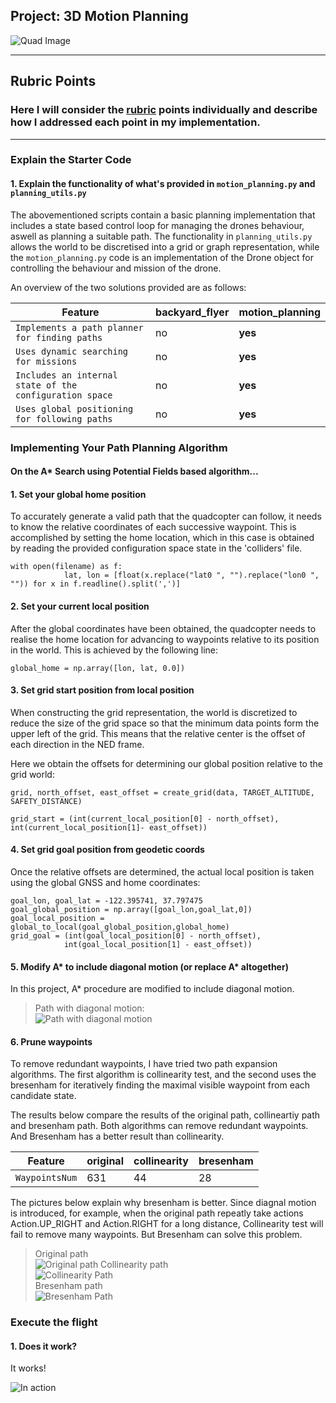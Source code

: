 ## Project: 3D Motion Planning
![Quad Image](/misc/enroute.png)

---

## Rubric Points
### Here I will consider the [rubric](https://review.udacity.com/#!/rubrics/1534/view) points individually and describe how I addressed each point in my implementation.

---

### Explain the Starter Code

#### 1. Explain the functionality of what's provided in `motion_planning.py` and `planning_utils.py`
The abovementioned scripts contain a basic planning implementation that includes a state based control loop for managing the drones behaviour, aswell as planning a suitable path.  The functionality in `planning_utils.py` allows the world to be discretised into a grid or graph representation, while the `motion_planning.py` code is an implementation of the Drone object for controlling the behaviour and mission of the drone.

An overview of the two solutions provided are as follows:

Feature | backyard_flyer | motion_planning
--- | --- | ---
`Implements a path planner for finding paths` | no | **yes**
`Uses dynamic searching for missions` | no | **yes**
`Includes an internal state of the configuration space` | no | **yes**
`Uses global positioning for following paths` | no | **yes**

### Implementing Your Path Planning Algorithm
#### On the A* Search using Potential Fields based algorithm...

#### 1. Set your global home position
To accurately generate a valid path that the quadcopter can follow, it needs to know the relative coordinates of each successive waypoint.  This is accomplished by setting the home location, which in this case is obtained by reading the provided configuration space state in the 'colliders' file.

``` 
with open(filename) as f:
            lat, lon = [float(x.replace("lat0 ", "").replace("lon0 ", "")) for x in f.readline().split(',')]
```

#### 2. Set your current local position
After the global coordinates have been obtained, the quadcopter needs to realise the home location for advancing to waypoints relative to its position in the world.  This is achieved by the following line:

```
global_home = np.array([lon, lat, 0.0])            

```

#### 3. Set grid start position from local position
When constructing the grid representation, the world is discretized to reduce the size of the grid space so that the minimum data points form the upper left of the grid.  This means that the relative center is the offset of each direction in the NED frame.

Here we obtain the offsets for determining our global position relative to the grid world:
```
grid, north_offset, east_offset = create_grid(data, TARGET_ALTITUDE, SAFETY_DISTANCE)
        
grid_start = (int(current_local_position[0] - north_offset), int(current_local_position[1]- east_offset))
```

#### 4. Set grid goal position from geodetic coords
Once the relative offsets are determined, the actual local position is taken using the global GNSS and home coordinates:

```
goal_lon, goal_lat = -122.395741, 37.797475
goal_global_position = np.array([goal_lon,goal_lat,0])
goal_local_position = global_to_local(goal_global_position,global_home)
grid_goal = (int(goal_local_position[0] - north_offset),
            int(goal_local_position[1] - east_offset))
```

#### 5. Modify A* to include diagonal motion (or replace A* altogether)
In this project, A* procedure are modified to include diagonal motion.

> Path with diagonal motion:  
![Path with diagonal motion](/images/diagonal_motion.png)


#### 6. Prune waypoints 
To remove redundant waypoints, I have tried two path expansion algorithms. The first algorithm is collinearity test, and the second uses the  bresenham for iteratively finding the maximal visible waypoint from each candidate state. 

The results below compare the results of the original path, collineartiy path and bresenham path. Both algorithms can remove redundant waypoints. And Bresenham has a better result than collinearity. 

Feature | original | collinearity | bresenham
--- | --- | --- | ---
`WaypointsNum` | 631 | 44 | 28

The pictures below explain why bresenham is better. Since diagnal motion is introduced, for example, when the original path repeatly take actions Action.UP_RIGHT and Action.RIGHT for a long distance, Collinearity test will fail to remove many waypoints. But Bresenham can solve this problem.
> Original path  
![Original path](/images/diagonal_motion.png)
> Collinearity path   
![Collinearity Path](/images/collinearity_path.png)    
> Bresenham path   
![Bresenham Path](/images/bres_path.png)

### Execute the flight
#### 1. Does it work?
It works!

![In action](/Images/in-action.png)


